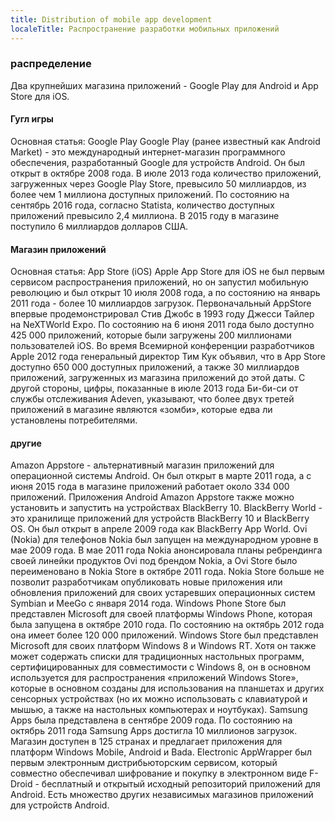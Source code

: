 ```yaml
---
title: Distribution of mobile app development
localeTitle: Распространение разработки мобильных приложений
---
```

### распределение

Два крупнейших магазина приложений - Google Play для Android и App Store для iOS.

#### Гугл игры

Основная статья: Google Play Google Play (ранее известный как Android Market) - это международный интернет-магазин программного обеспечения, разработанный Google для устройств Android. Он был открыт в октябре 2008 года. В июле 2013 года количество приложений, загруженных через Google Play Store, превысило 50 миллиардов, из более чем 1 миллиона доступных приложений. По состоянию на сентябрь 2016 года, согласно Statista, количество доступных приложений превысило 2,4 миллиона. В 2015 году в магазине поступило 6 миллиардов долларов США.

#### Магазин приложений

Основная статья: App Store (iOS) Apple App Store для iOS не был первым сервисом распространения приложений, но он запустил мобильную революцию и был открыт 10 июля 2008 года, а по состоянию на январь 2011 года - более 10 миллиардов загрузок. Первоначальный AppStore впервые продемонстрировал Стив Джобс в 1993 году Джесси Тайлер на NeXTWorld Expo. По состоянию на 6 июня 2011 года было доступно 425 000 приложений, которые были загружены 200 миллионами пользователей iOS. Во время Всемирной конференции разработчиков Apple 2012 года генеральный директор Тим Кук объявил, что в App Store доступно 650 000 доступных приложений, а также 30 миллиардов приложений, загруженных из магазина приложений до этой даты. С другой стороны, цифры, показанные в июле 2013 года Би-би-си от службы отслеживания Adeven, указывают, что более двух третей приложений в магазине являются «зомби», которые едва ли установлены потребителями.

#### другие

Amazon Appstore - альтернативный магазин приложений для операционной системы Android. Он был открыт в марте 2011 года, а с июня 2015 года в магазине приложений работает около 334 000 приложений. Приложения Android Amazon Appstore также можно установить и запустить на устройствах BlackBerry 10. BlackBerry World - это хранилище приложений для устройств BlackBerry 10 и BlackBerry OS. Он был открыт в апреле 2009 года как BlackBerry App World. Ovi (Nokia) для телефонов Nokia был запущен на международном уровне в мае 2009 года. В мае 2011 года Nokia анонсировала планы ребрендинга своей линейки продуктов Ovi под брендом Nokia, а Ovi Store было переименовано в Nokia Store в октябре 2011 года. Nokia Store больше не позволит разработчикам опубликовать новые приложения или обновления приложений для своих устаревших операционных систем Symbian и MeeGo с января 2014 года. Windows Phone Store был представлен Microsoft для своей платформы Windows Phone, которая была запущена в октябре 2010 года. По состоянию на октябрь 2012 года она имеет более 120 000 приложений. Windows Store был представлен Microsoft для своих платформ Windows 8 и Windows RT. Хотя он также может содержать списки для традиционных настольных программ, сертифицированных для совместимости с Windows 8, он в основном используется для распространения «приложений Windows Store», которые в основном созданы для использования на планшетах и ​​других сенсорных устройствах (но их можно использовать с клавиатурой и мышью, а также на настольных компьютерах и ноутбуках). Samsung Apps была представлена ​​в сентябре 2009 года. По состоянию на октябрь 2011 года Samsung Apps достигла 10 миллионов загрузок. Магазин доступен в 125 странах и предлагает приложения для платформ Windows Mobile, Android и Bada. Electronic AppWrapper был первым электронным дистрибьюторским сервисом, который совместно обеспечивал шифрование и покупку в электронном виде F-Droid - бесплатный и открытый исходный репозиторий приложений для Android. Есть множество других независимых магазинов приложений для устройств Android.